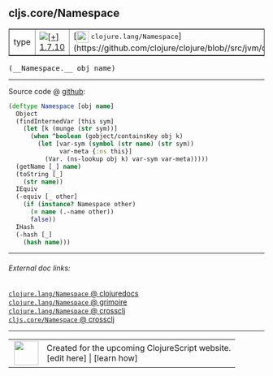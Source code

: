## cljs.core/Namespace



 <table border="1">
<tr>
<td>type</td>
<td><a href="https://github.com/cljsinfo/cljs-api-docs/tree/1.7.10"><img valign="middle" alt="[+] 1.7.10" title="Added in 1.7.10" src="https://img.shields.io/badge/+-1.7.10-lightgrey.svg"></a> </td>
<td>
[<img height="24px" valign="middle" src="http://i.imgur.com/1GjPKvB.png"> <samp>clojure.lang/Namespace</samp>](https://github.com/clojure/clojure/blob//src/jvm/clojure/lang/Namespace.java)
</td>
</tr>
</table>


 <samp>
(__Namespace.__ obj name)<br>
</samp>

---







Source code @ [github](https://github.com/clojure/clojurescript/blob/r1.7.28/src/main/cljs/cljs/core.cljs#L10076-L10094):

```clj
(deftype Namespace [obj name]
  Object
  (findInternedVar [this sym]
    (let [k (munge (str sym))]
      (when ^boolean (gobject/containsKey obj k)
        (let [var-sym (symbol (str name) (str sym))
              var-meta {:ns this}]
          (Var. (ns-lookup obj k) var-sym var-meta)))))
  (getName [_] name)
  (toString [_]
    (str name))
  IEquiv
  (-equiv [_ other]
    (if (instance? Namespace other)
      (= name (.-name other))
      false))
  IHash
  (-hash [_]
    (hash name)))
```

<!--
Repo - tag - source tree - lines:

 <pre>
clojurescript @ r1.7.28
└── src
    └── main
        └── cljs
            └── cljs
                └── <ins>[core.cljs:10076-10094](https://github.com/clojure/clojurescript/blob/r1.7.28/src/main/cljs/cljs/core.cljs#L10076-L10094)</ins>
</pre>

-->

---



###### External doc links:

[`clojure.lang/Namespace` @ clojuredocs](http://clojuredocs.org/clojure.lang/Namespace)<br>
[`clojure.lang/Namespace` @ grimoire](http://conj.io/store/v1/org.clojure/clojure/1.7.0-beta3/clj/clojure.lang/Namespace/)<br>
[`clojure.lang/Namespace` @ crossclj](http://crossclj.info/fun/clojure.lang/Namespace.html)<br>
[`cljs.core/Namespace` @ crossclj](http://crossclj.info/fun/cljs.core.cljs/Namespace.html)<br>

---

 <table>
<tr><td>
<img valign="middle" align="right" width="48px" src="http://i.imgur.com/Hi20huC.png">
</td><td>
Created for the upcoming ClojureScript website.<br>
[edit here] | [learn how]
</td></tr></table>

[edit here]:https://github.com/cljsinfo/cljs-api-docs/blob/master/cljsdoc/cljs.core_Namespace.cljsdoc
[learn how]:https://github.com/cljsinfo/cljs-api-docs/wiki/cljsdoc-files

<!--

This information was too distracting to show to readers, but I'll leave it
commented here since it is helpful to:

- pretty-print the data used to generate this document
- and show how to retrieve that data



The API data for this symbol:

```clj
{:ns "cljs.core",
 :name "Namespace",
 :signature ["[obj name]"],
 :history [["+" "1.7.10"]],
 :type "type",
 :full-name-encode "cljs.core_Namespace",
 :source {:code "(deftype Namespace [obj name]\n  Object\n  (findInternedVar [this sym]\n    (let [k (munge (str sym))]\n      (when ^boolean (gobject/containsKey obj k)\n        (let [var-sym (symbol (str name) (str sym))\n              var-meta {:ns this}]\n          (Var. (ns-lookup obj k) var-sym var-meta)))))\n  (getName [_] name)\n  (toString [_]\n    (str name))\n  IEquiv\n  (-equiv [_ other]\n    (if (instance? Namespace other)\n      (= name (.-name other))\n      false))\n  IHash\n  (-hash [_]\n    (hash name)))",
          :title "Source code",
          :repo "clojurescript",
          :tag "r1.7.28",
          :filename "src/main/cljs/cljs/core.cljs",
          :lines [10076 10094]},
 :full-name "cljs.core/Namespace",
 :clj-symbol "clojure.lang/Namespace"}

```

Retrieve the API data for this symbol:

```clj
;; from Clojure REPL
(require '[clojure.edn :as edn])
(-> (slurp "https://raw.githubusercontent.com/cljsinfo/cljs-api-docs/catalog/cljs-api.edn")
    (edn/read-string)
    (get-in [:symbols "cljs.core/Namespace"]))
```

-->
